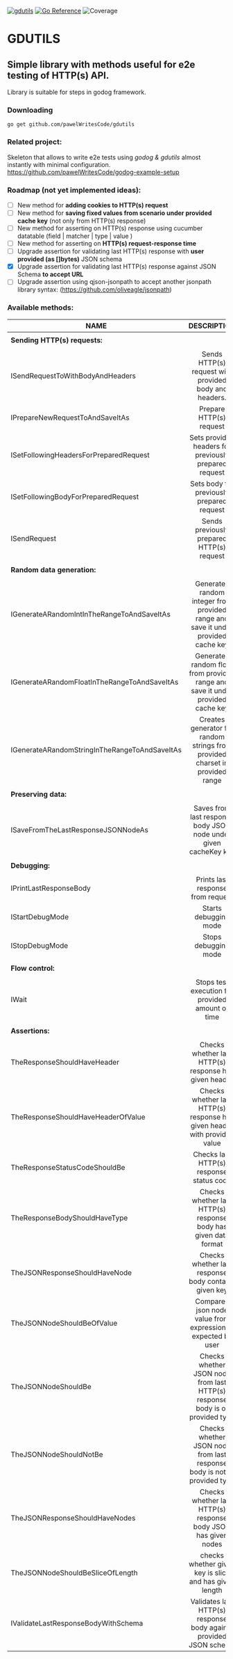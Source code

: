 [![gdutils](https://github.com/pawelWritesCode/gdutils/workflows/gdutils/badge.svg)](https://github.com/pawelWritesCode/gdutils/actions) [![Go Reference](https://pkg.go.dev/badge/github.com/pawelWritesCode/gdutils.svg)](https://pkg.go.dev/github.com/pawelWritesCode/gdutils) ![Coverage](https://img.shields.io/badge/Coverage-45.8%25-brightgreen)

# GDUTILS

## Simple library with methods useful for e2e testing of HTTP(s) API.

Library is suitable for steps in godog framework.

### Downloading

`go get github.com/pawelWritesCode/gdutils`

### Related project:

Skeleton that allows to write e2e tests using *godog & gdutils* almost instantly with minimal configuration.
https://github.com/pawelWritesCode/godog-example-setup

### Roadmap (not yet implemented ideas):

- [ ] New method for **adding cookies to HTTP(s) request**
- [ ] New method for **saving fixed values from scenario under provided cache key** (not only from HTTP(s) response)
- [ ] New method for asserting on HTTP(s) response using cucumber datatable (field | matcher | type | value )
- [ ] New method for asserting on **HTTP(s) request-response time**
- [ ] Upgrade assertion for validating last HTTP(s) response with **user provided (as []bytes)** JSON schema
- [x] Upgrade assertion for validating last HTTP(s) response against JSON Schema **to accept URL**
- [ ] Upgrade assertion using qjson-jsonpath to accept another jsonpath library
  syntax: (https://github.com/oliveagle/jsonpath)

### Available methods:

| NAME                             |      DESCRIPTION                                       |
|----------------------------------|:------------------------------------------------------:|
| | |
|  **Sending HTTP(s) requests:**                                                                                  |
| | |
| ISendRequestToWithBodyAndHeaders |  Sends HTTP(s) request with provided body and headers. |
| IPrepareNewRequestToAndSaveItAs  |  Prepare HTTP(s) request |
| ISetFollowingHeadersForPreparedRequest  |  Sets provided headers for previously prepared request |
| ISetFollowingBodyForPreparedRequest  |  Sets body for previously prepared request |
| ISendRequest  |  Sends previously prepared HTTP(s) request |
| | |
| **Random data generation:** |
| | |
| IGenerateARandomIntInTheRangeToAndSaveItAs | Generates random integer from provided range and save it under provided cache key |
| IGenerateARandomFloatInTheRangeToAndSaveItAs | Generates random float from provided range and save it under provided cache key |
| IGenerateARandomStringInTheRangeToAndSaveItAs | Creates generator for random strings from provided charset in provided range |
| | |
| **Preserving data:** |
| | |
| ISaveFromTheLastResponseJSONNodeAs | Saves from last response body JSON node under given cacheKey key |
| | |
| **Debugging:** |
| | |
| IPrintLastResponseBody | Prints last response from request |
| IStartDebugMode | Starts debugging mode |
| IStopDebugMode | Stops debugging mode |
| | |
| **Flow control:** |
| | |
| IWait | Stops test execution for provided amount of time |
| | |
| **Assertions:** |
| | |
| TheResponseShouldHaveHeader | Checks whether last HTTP(s) response has given header |
| TheResponseShouldHaveHeaderOfValue | Checks whether last HTTP(s) response has given header with provided value |
| TheResponseStatusCodeShouldBe | Checks last HTTP(s) response status code |
| TheResponseBodyShouldHaveType | Checks whether last HTTP(s) response body has given data format |
| TheJSONResponseShouldHaveNode | Checks whether last response body contains given key |
| TheJSONNodeShouldBeOfValue | Compares json node value from expression to expected by user |
| TheJSONNodeShouldBe | Checks whether JSON node from last HTTP(s) response body is of provided type |
| TheJSONNodeShouldNotBe | Checks whether JSON node from last response body is not of provided type |
| TheJSONResponseShouldHaveNodes | Checks whether last HTTP(s) response body JSON has given nodes |
| TheJSONNodeShouldBeSliceOfLength | checks whether given key is slice and has given length |
| IValidateLastResponseBodyWithSchema | Validates last HTTP(s) response body against provided JSON schema |
